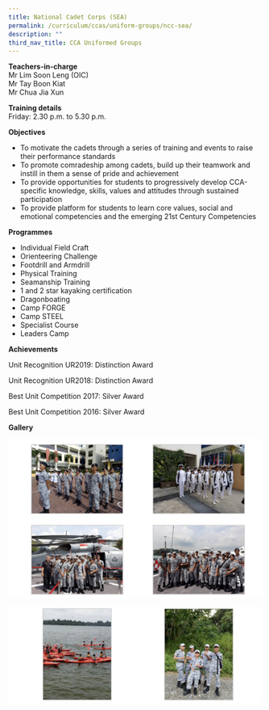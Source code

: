 ```yaml
---
title: National Cadet Corps (SEA)
permalink: /curriculum/ccas/uniform-groups/ncc-sea/
description: ""
third_nav_title: CCA Uniformed Groups
---
```

**Teachers-in-charge**  
Mr Lim Soon Leng (OIC)  
Mr Tay Boon Kiat  
Mr Chua Jia Xun

**Training details**  
Friday: 2.30 p.m. to 5.30 p.m.

**Objectives**

*   To motivate the cadets through a series of training and events to raise their performance standards
*   To promote comradeship among cadets, build up their teamwork and instill in them a sense of pride and achievement
*   To provide opportunities for students to progressively develop CCA-specific knowledge, skills, values and attitudes through sustained participation
*   To provide platform for students to learn core values, social and emotional competencies and the emerging 21st Century Competencies

**Programmes**

*   Individual Field Craft
*   Orienteering Challenge
*   Footdrill and Armdrill
*   Physical Training
*   Seamanship Training
*   1 and 2 star kayaking certification
*   Dragonboating
*   Camp FORGE
*   Camp STEEL
*   Specialist Course
*   Leaders Camp

**Achievements**

Unit Recognition UR2019: Distinction Award

Unit Recognition UR2018: Distinction Award

Best Unit Competition 2017: Silver Award

Best Unit Competition 2016: Silver Award

**Gallery**

![National Cadet Corps (SEA)](/images/National%20Cadet%20Corps%20(SEA)_1.jpg)

![National Cadet Corps (SEA)](/images/National%20Cadet%20Corps%20(SEA)_2.jpg)